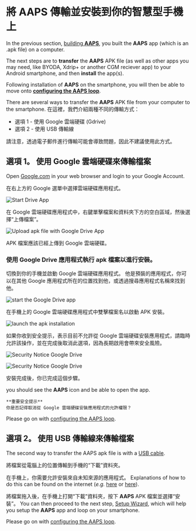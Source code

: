 # 將 **AAPS** 傳輸並安裝到你的智慧型手機上

In the previous section, [building **AAPS**](../SettingUpAaps/BuildingAaps.md), you built the **AAPS** app (which is an .apk file) on a computer.

The next steps are to **transfer** the **AAPS** APK file (as well as other apps you may need, like BYODA, Xdrip+ or another CGM reciever app) to your Android smartphone, and then **install** the app(s).

Following installation of **AAPS** on the smartphone, you will then be able to move onto [**configuring the AAPS loop**](../SettingUpAaps/SetupWizard.md).

There are several ways to transfer the **AAPS** APK file from your computer to the smartphone. 在這裡，我們介紹兩種不同的傳輸方式：

* 選項 1 - 使用 Google 雲端硬碟 (Gdrive)
* 選項 2 - 使用 USB 傳輸線

請注意，透過電子郵件進行傳輸可能會導致問題，因此不建議使用此方式。

## 選項 1。 使用 Google 雲端硬碟來傳輸檔案

Open [Google.com](https://www.google.com/) in your web browser and login to your Google Account.

在右上方的 Google 選單中選擇雲端硬碟應用程式。

![Start Drive App](../images/GoogleDriveInWebbrowser.png)

在 Google 雲端硬碟應用程式中，右鍵單擊檔案和資料夾下方的空白區域，然後選擇“上傳檔案”。

![Upload apk file with Google Drive App](../images/GoogleDriveUploadFile.png)

APK 檔案應該已經上傳到 Google 雲端硬碟。


### 使用 Google Drive 應用程式執行 apk 檔案以進行安裝。

切換到你的手機並啟動 Google 雲端硬碟應用程式。 他是預裝的應用程式，你可以在其他 Google 應用程式所在的位置找到他，或透過搜尋應用程式名稱來找到他。

![start the Google Drive app](../images/GoogleDriveMobileAPPLaunch.png)

在手機上的 Google 雲端硬碟應用程式中雙擊檔案名以啟動 APK 安裝。

![launch the apk installation](../images/GoogleDriveMobileUploadedAPK.png)

如果你收到安全提示，表示目前不允許從 Google 雲端硬碟安裝應用程式，請臨時允許該操作，並在完成後取消此選項，因為長期啟用會帶來安全風險。

![Security Notice Google Drive](../images/GoogleDriveMobileMissingSecuritySetting.png)

![Security Notice Google Drive](../images/GoogleDriveMobileSettingSecuritySetting.png)

安裝完成後，你已完成這個步驟。

you should see the **AAPS** icon and be able to open the app.

```{warning}
**重要安全提示**
你是否記得取消從 Google 雲端硬碟安裝應用程式的允許權限？
```

Please go on with [configuring the AAPS loop](../SettingUpAaps/SetupWizard.md).

## 選項 2。 使用 USB 傳輸線來傳輸檔案
The second way to transfer the AAPS apk file is with a  [USB cable](https://support.google.com/android/answer/9064445?hl=en).

將檔案從電腦上的位置傳輸到手機的“下載”資料夾。

在手機上，你需要允許安裝來自未知來源的應用程式。 Explanations of how to do this can be found on the internet (_e.g._ [here](https://www.expressvpn.com/de/support/vpn-setup/enable-apk-installs-android/) or [here](https://www.androidcentral.com/unknown-sources)).

將檔案拖入後，在手機上打開“下載”資料夾，按下 **AAPS** APK 檔案並選擇“安裝”。 You can then proceed to the next step, [Setup Wizard](../SettingUpAaps/SetupWizard.md), which will help you setup the **AAPS** app and loop on your smartphone.

Please go on with [configuring the AAPS loop](../SettingUpAaps/SetupWizard.md).